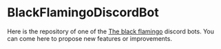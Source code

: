 # BlackFlamingoDiscordBot

Here is the repository of one of the [The black flamingo](https://discord.gg/UkBNaw9nqf) discord bots.
You can come here to propose new features or improvements.
